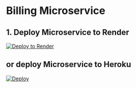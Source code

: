 # Billing Microservice

## 1. Deploy Microservice to Render
[![Deploy to Render](https://render.com/images/deploy-to-render-button.svg)](https://render.com/deploy?repo=https://github.com/DigiPR/digient-billing)

## or deploy Microservice to Heroku
[![Deploy](https://www.herokucdn.com/deploy/button.svg)](https://heroku.com/deploy?template=https://github.com/DigiPR/digient-billing)
